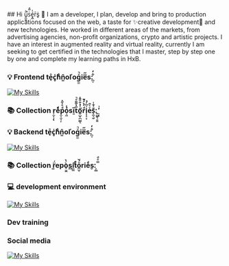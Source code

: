 <p style="text-align: center;">
  <img src="">
</p>
## Hi u͍̺͚̅̀̚sͨ̿̽é͓̻̓r̄ṡ͈ 👋
I am a developer, I plan, develop and bring to production applications focused on the web, a taste for ✨creative development🎨 and new technologies. He worked in different areas of the markets, from advertising agencies, non-profit organizations, crypto and artistic projects. I have an interest in augmented reality and virtual reality, currently I am seeking to get certified in the technologies that I master, step by step one by one and complete my learning paths in HxB.

### 💡 Frontend te̖ͦc̥̍hͦͨn͚̂oľog̫̫ͮ̚ie͆̋s:̪̞͋̓
[![My Skills](https://skillicons.dev/icons?i=ts,js,html,css,less,sass,tailwind,bootstrap,npm,nextjs,react,emotion,p5js,threejs,d3,processing,selenium&perline=4)](https://skillicons.dev)

### 📚 Collection r͎̫̜̦ͅeͯͩp̫͔̼̜̙ͩͦ̇̋̽ỏ̘͖̽si͍̅t̅̔̃͌ͦ̚ő̮̺͔̪̺̲̖͑̉̐͒̄̍rͩ̒̀ͣ̌̚i̜̩̞͙͗͆ͬ̉eͮͭ̑s̞͖͉̮͊͑͊̾:͈̻̱͉͍͈ ͕̓͗ͅ

### 💡 Backend te̖ͦc̥̍hͦͨn͚̂oľog̫̫ͮ̚ie͆̋s:̪̞͋̓

[![My Skills](https://skillicons.dev/icons?i=nodejs,express,graphql,nestjs,mongodb,mysql,postgres,sqlite,prisma,apollo,postman,jest&perline=4)](https://skillicons.dev)

### 📚 Collection r͚̈́epò̩̫̯͛̀s͖i̼͇t̉ͨ̊o̪̼̩ͧ́̌rie̬ͩs:̦̲̲ ̿ͦͩ


### 💻 development environment

[![My Skills](https://skillicons.dev/icons?i=obsidian,neovim,vscode,figma,blender,npm,bash,vercel,gcp,vite,kali,linux,docker,kubernetes&perline=5)](https://skillicons.dev)


### Dev training
### Social media
[![My Skills](https://skillicons.dev/icons?i=instagram,linkedin,twitter&perline=5)](https://skillicons.dev)


